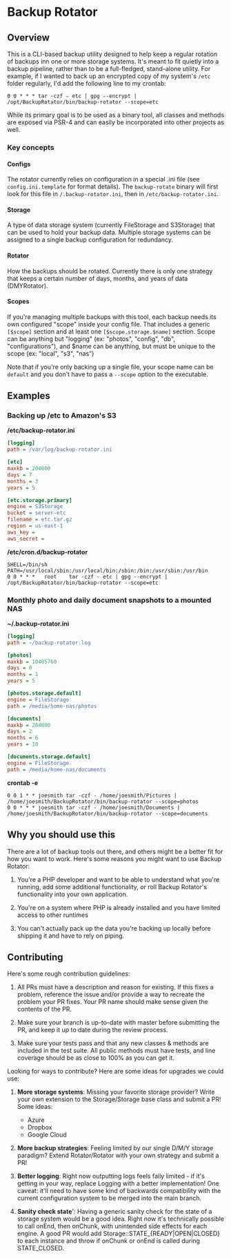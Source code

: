 # Backup Rotator

## Overview

This is a CLI-based backup utility designed to help keep a regular rotation of backups inn one or more storage systems.
It's meant to fit quietly into a backup pipeline, rather than to be a full-fledged, stand-alone utility.  For example,
if I wanted to back up an encrypted copy of my system's `/etc` folder regularly, I'd add the following line to my
crontab:

```cron
0 0 * * * tar -czf - etc | gpg --encrypt | /opt/BackupRotator/bin/backup-rotator --scope=etc
```

While its primary goal is to be used as a binary tool, all classes and methods are exposed via PSR-4 and can easily
be incorporated into other projects as well.

### Key concepts

#### Configs
The rotator currently relies on configuration in a special .ini file (see `config.ini.template` for format
details).  The `backup-rotate` binary will first look for this file in `/.backup-rotator.ini`, then in
`/etc/backup-rotator.ini`.

#### Storage
A type of data storage system (currently FileStorage and S3Storage) that can be used to hold your backup data.
Multiple storage systems can be assigned to a single backup configuration for redundancy.

#### Rotator
How the backups should be rotated.  Currently there is only one strategy that keeps a certain number of days, months,
and years of data (DMYRotator).

#### Scopes
If you're managing multiple backups with this tool, each backup needs its own configured "scope" inside your
config file.  That includes a generic `[$scope]` section and at least one `[$scope.storage.$name]` section.  Scope
can be anything but "logging" (ex: "photos", "config", "db", "configurations"), and $name can be anything, but must be
unique to the scope (ex: "local", "s3", "nas")

Note that if you're only backing up a single file, your scope name can be `default` and you don't have to pass a
`--scope` option to the executable.

## Examples

### Backing up /etc to Amazon's S3

**/etc/backup-rotator.ini**

```ini
[logging]
path = /var/log/backup-rotator.ini

[etc]
maxkb = 204800
days = 7
months = 3
years = 5

[etc.storage.primary]
engine = S3Storage
bucket = server-etc
filename = etc.tar.gz
region = us-east-1
aws_key = 
aws_secret = 
```

**/etc/cron.d/backup-rotator**

```
SHELL=/bin/sh
PATH=/usr/local/sbin:/usr/local/bin:/sbin:/bin:/usr/sbin:/usr/bin
0 0 * * *   root    tar -czf - etc | gpg --encrypt | /opt/BackupRotator/bin/backup-rotator --scope=etc
```

### Monthly photo and daily document snapshots to a mounted NAS

**~/.backup-rotator.ini**
```ini
[logging]
path = ~/backup-rotator.log

[photos]
maxkb = 10485760
days = 0
months = 1
years = 5

[photos.storage.default]
engine = FileStorage
path = /media/home-nas/photos

[documents]
maxkb = 204800
days = 2
months = 6
years = 10

[documents.storage.default]
engine = FileStorage
path = /media/home-nas/documents
```

**crontab -e**
```
0 0 1 * * joesmith tar -czf - /home/joesmith/Pictures | /home/joesmith/BackupRotator/bin/backup-rotator --scope=photos
0 0 * * * joesmith tar -czf - /home/joesmith/Documents | /home/joesmith/BackupRotator/bin/backup-rotator --scope=documents
```

## Why you should use this

There are a lot of backup tools out there, and others might be a better fit for how you want to work.  Here's some
reasons you might want to use Backup Rotator:

1. You're a PHP developer and want to be able to understand what you're running, add some additional functionality,
   or roll Backup Rotator's functionality into your own application.

1. You're on a system where PHP is already installed and you have limited access to other runtimes

1. You can't actually pack up the data you're backing up locally before shipping it and have to rely on piping.

## Contributing

Here's some rough contribution guidelines:

1. All PRs must have a description and reason for existing.  If this fixes a problem, reference the issue and/or
   provide a way to recreate the problem your PR fixes.  Your PR name should make sense given the contents of the PR.

1. Make sure your branch is up-to-date with master before submitting the PR, and keep it up to date during the review
   process.

1. Make sure your tests pass and that any new classes & methods are included in the test suite.  All public methods
   must have tests, and line coverage should be as close to 100% as you can get it.

Looking for ways to contribute?  Here are some ideas for upgrades we could use:

1. **More storage systems**: Missing your favorite storage provider?  Write your own extension to the Storage/Storage
   base class and submit a PR!  Some ideas:
    * Azure
    * Dropbox
    * Google Cloud

1. **More backup strategies**: Feeling limited by our single D/M/Y storage paradigm?  Extend Rotator/Rotator with your
   own strategy and submit a PR!

1. **Better logging**: Right now outputting logs feels faily limited - if it's getting in your way, replace
   Logging with a better implementation!  One caveat: it'll need to have some kind of backwards compatibility
   with the current configuration system to be merged into the main branch.

1. **Sanity check state**': Having a generic sanity check for the state of a storage system would be a good idea.
   Right now it's technically possible to call onEnd, then onChunk, with unintended side effects for each engine.
   A good PR would add Storage::STATE_{READY|OPEN|CLOSED} to each instance and throw if onChunk or onEnd is called
   during STATE_CLOSED.
